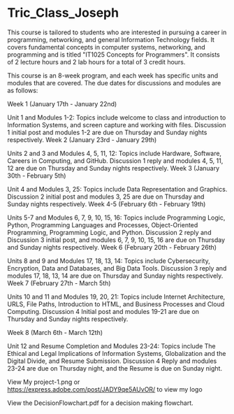 # Tric_Class_Joseph
This course is tailored to students who are interested in pursuing a career in programming, networking, and general Information Technology fields. It covers fundamental concepts in computer systems, networking, and programming and is titled "IT1025 Concepts for Programmers". It consists of 2 lecture hours and 2 lab hours for a total of 3 credit hours.

This course is an 8-week program, and each week has specific units and modules that are covered. The due dates for discussions and modules are as follows:

Week 1 (January 17th - January 22nd)

Unit 1 and Modules 1-2: Topics include welcome to class and introduction to Information Systems, and screen capture and working with files. Discussion 1 initial post and modules 1-2 are due on Thursday and Sunday nights respectively.
Week 2 (January 23rd - January 29th)

Units 2 and 3 and Modules 4, 5, 11, 12: Topics include Hardware, Software, Careers in Computing, and GitHub. Discussion 1 reply and modules 4, 5, 11, 12 are due on Thursday and Sunday nights respectively.
Week 3 (January 30th - February 5th)

Unit 4 and Modules 3, 25: Topics include Data Representation and Graphics. Discussion 2 initial post and modules 3, 25 are due on Thursday and Sunday nights respectively.
Week 4-5 (February 6th - February 19th)

Units 5-7 and Modules 6, 7, 9, 10, 15, 16: Topics include Programming Logic, Python, Programming Languages and Processes, Object-Oriented Programming, Programming Logic, and Python. Discussion 2 reply and Discussion 3 initial post, and modules 6, 7, 9, 10, 15, 16 are due on Thursday and Sunday nights respectively.
Week 6 (February 20th - February 26th)

Units 8 and 9 and Modules 17, 18, 13, 14: Topics include Cybersecurity, Encryption, Data and Databases, and Big Data Tools. Discussion 3 reply and modules 17, 18, 13, 14 are due on Thursday and Sunday nights respectively.
Week 7 (February 27th - March 5th)

Units 10 and 11 and Modules 19, 20, 21: Topics include Internet Architecture, URLS, File Paths, Introduction to HTML, and Business Processes and Cloud Computing. Discussion 4 Initial post and modules 19-21 are due on Thursday and Sunday nights respectively.

Week 8 (March 6th - March 12th)

Unit 12 and Resume Completion and Modules 23-24: Topics include The Ethical and Legal Implications of Information Systems, Globalization and the Digital Divide, and Resume Submission. Discussion 4 Reply and modules 23-24 are due on Thursday night, and the Resume is due on Sunday night. 


View My project-1.png or https://express.adobe.com/post/JADY9qe5AUvOR/ to view my logo

View the DecisionFlowchart.pdf for a decision making flowchart.
